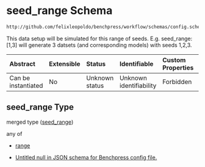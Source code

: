 # seed_range Schema

```txt
http://github.com/felixleopoldo/benchpress/workflow/schemas/config.schema.json#/definitions/data_setup_dict/properties/seed_range
```

This data setup will be simulated for this range of seeds. E.g. seed_range:\[1,3] will generate 3 datsets (and corresponding models) with seeds 1,2,3.

| Abstract            | Extensible | Status         | Identifiable            | Custom Properties | Additional Properties | Access Restrictions | Defined In                                                       |
| :------------------ | :--------- | :------------- | :---------------------- | :---------------- | :-------------------- | :------------------ | :--------------------------------------------------------------- |
| Can be instantiated | No         | Unknown status | Unknown identifiability | Forbidden         | Allowed               | none                | [config.schema.json*](config.schema.json "open original schema") |

## seed_range Type

merged type ([seed_range](config-definitions-data-item-properties-seed_range.md))

any of

*   [range](config-definitions-data-item-properties-seed_range-anyof-range.md "check type definition")

*   [Untitled null in JSON schema for Benchpress config file.](config-definitions-data-item-properties-seed_range-anyof-1.md "check type definition")
